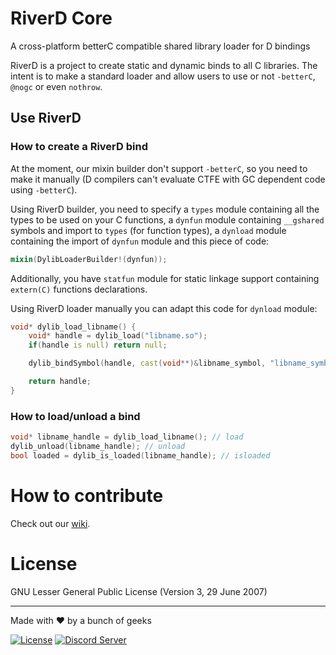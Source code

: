 # RiverD Core
A cross-platform betterC compatible shared library loader for D bindings

RiverD is a project to create static and dynamic binds to all C libraries. The intent is to make a standard loader and allow users to use or not `-betterC`, `@nogc` or even `nothrow`.

## Use RiverD
### How to create a RiverD bind

At the moment, our mixin builder don't support `-betterC`, so you need to make it manually (D compilers can't evaluate CTFE with GC dependent code using `-betterC`).

Using RiverD builder, you need to specify a `types` module containing all the types to be used on your C functions, a `dynfun` module containing `__gshared` symbols and import to `types` (for function types), a `dynload` module containing the import of `dynfun` module and this piece of code:
```d
mixin(DylibLoaderBuilder!(dynfun));
```
Additionally, you have `statfun` module for static linkage support containing `extern(C)` functions declarations.

Using RiverD loader manually you can adapt this code for `dynload` module:
```d
void* dylib_load_libname() {
	void* handle = dylib_load("libname.so");
	if(handle is null) return null;

	dylib_bindSymbol(handle, cast(void**)&libname_symbol, "libname_symbol"); //make this for every function symbol

	return handle;
}
```

### How to load/unload a bind
```d
void* libname_handle = dylib_load_libname(); // load
dylib_unload(libname_handle); // unload
bool loaded = dylib_is_loaded(libname_handle); // isloaded
```
# How to contribute
Check out our [wiki](https://wiki.aurorafoss.org/).

# License
GNU Lesser General Public License (Version 3, 29 June 2007)

---
Made with ❤ by a bunch of geeks

[![License](https://img.shields.io/badge/license-LGPLv3-lightgrey.svg)](https://www.gnu.org/licenses/lgpl-3.0.html) [![Discord Server](https://discordapp.com/api/guilds/350229534832066572/embed.png)](https://discord.gg/4YuxJj)
